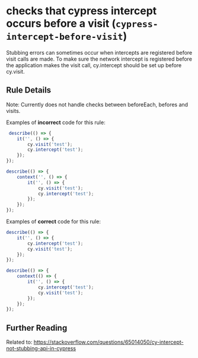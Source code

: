 # checks that cypress intercept occurs before a visit (`cypress-intercept-before-visit`)

 Stubbing errors can sometimes occur when intercepts are registered before visit calls are made. To make sure the network intercept is registered before the application makes the visit call, cy.intercept should be set up before cy.visit.

## Rule Details
Note: Currently does not handle checks between beforeEach, befores and visits.

Examples of **incorrect** code for this rule:

```js
 describe(() => {
    it('', () => {
        cy.visit('test');
        cy.intercept('test');
    });
});

describe(() => {
    context('', () => {
        it('', () => {
            cy.visit('test');
            cy.intercept('test');
        });
    });
});
```

Examples of **correct** code for this rule:

```js
describe(() => {
    it('', () => {
        cy.intercept('test');
        cy.visit('test');
    });
});

describe(() => {
    context(() => {
        it('', () => {
            cy.intercept('test');
            cy.visit('test');
        });
    });
});
```

## Further Reading

Related to: https://stackoverflow.com/questions/65014050/cy-intercept-not-stubbing-api-in-cypress